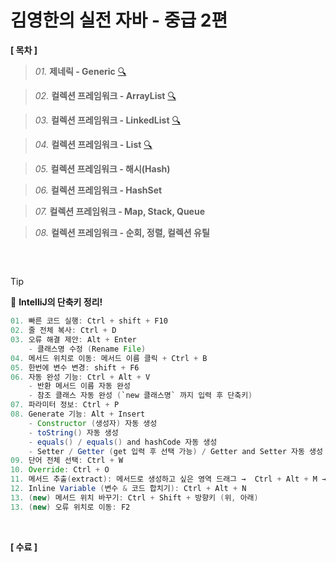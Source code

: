 # 김영한의 실전 자바 - 중급 2편

**[ 목차 ]**

> *01.* **제네릭 - Generic** [🔍](https://github.com/Kim-SeongSu/Inflearn/blob/main/04.%20%EC%9E%90%EB%B0%94%20%EC%A4%91%EA%B8%89%202%ED%8E%B8/01.%20%EC%A0%9C%EB%84%A4%EB%A6%AD%20-%20Generic.md)  

> *02.* **컬렉션 프레임워크 - ArrayList** [🔍](https://github.com/Kim-SeongSu/Inflearn/blob/main/04.%20%EC%9E%90%EB%B0%94%20%EC%A4%91%EA%B8%89%202%ED%8E%B8/02.%20%EC%BB%AC%EB%A0%89%EC%85%98%20%ED%94%84%EB%A0%88%EC%9E%84%EC%9B%8C%ED%81%AC%20-%20ArrayList.md)  

> *03.* **컬렉션 프레임워크 - LinkedList** [🔍](https://github.com/Kim-SeongSu/Inflearn/blob/main/04.%20%EC%9E%90%EB%B0%94%20%EC%A4%91%EA%B8%89%202%ED%8E%B8/03.%20%EC%BB%AC%EB%A0%89%EC%85%98%20%ED%94%84%EB%A0%88%EC%9E%84%EC%9B%8C%ED%81%AC%20-%20LinkedList.md)

> *04.* **컬렉션 프레임워크 - List** [🔍](https://github.com/Kim-SeongSu/Inflearn/blob/main/04.%20%EC%9E%90%EB%B0%94%20%EC%A4%91%EA%B8%89%202%ED%8E%B8/04.%20%EC%BB%AC%EB%A0%89%EC%85%98%20%ED%94%84%EB%A0%88%EC%9E%84%EC%9B%8C%ED%81%AC%20-%20List.md)

> *05.* **컬렉션 프레임워크 - 해시(Hash)** 

> *06.* **컬렉션 프레임워크 - HashSet** 

> *07.* **컬렉션 프레임워크 - Map, Stack, Queue** 

> *08.* **컬렉션 프레임워크 - 순회, 정렬, 컬렉션 유틸** 

##

<br>

> [!TIP]
> 🔆 **IntelliJ의 단축키 정리!**

```java
01. 빠른 코드 실행: Ctrl + shift + F10
02. 줄 전체 복사: Ctrl + D
03. 오류 해결 제안: Alt + Enter
    - 클래스명 수정 (Rename File)
04. 메서드 위치로 이동: 메서드 이름 클릭 + Ctrl + B
05. 한번에 변수 변경: shift + F6
06. 자동 완성 기능: Ctrl + Alt + V
    - 반환 메서드 이름 자동 완성
    - 참조 클래스 자동 완성 (`new 클래스명` 까지 입력 후 단축키)
07. 파라미터 정보: Ctrl + P
08. Generate 기능: Alt + Insert
    - Constructor (생성자) 자동 생성
    - toString() 자동 생성
    - equals() / equals() and hashCode 자동 생성
    - Setter / Getter (get 입력 후 선택 가능) / Getter and Setter 자동 생성
09. 단어 전체 선택: Ctrl + W
10. Override: Ctrl + O
11. 메서드 추출(extract): 메서드로 생성하고 싶은 영역 드래그 →  Ctrl + Alt + M → 메서드 이름 지정
12. Inline Variable (변수 & 코드 합치기): Ctrl + Alt + N
13. (new) 메서드 위치 바꾸기: Ctrl + Shift + 방향키 (위, 아래)
13. (new) 오류 위치로 이동: F2
```
<br>

**[ 수료 ]**
